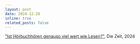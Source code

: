 ```yaml
---
layout: post
date: 2024-12-28
inline: true
related_posts: false
---
```

<a href="https://www.zeit.de/digital/2024-12/hoerbuecher-lesen-buecher-forschung-vergleich" target="_blank" rel="noopener noreferrer">"Ist Hörbuchhören genauso viel wert wie Lesen?"</a>, Die Zeit, 2024
